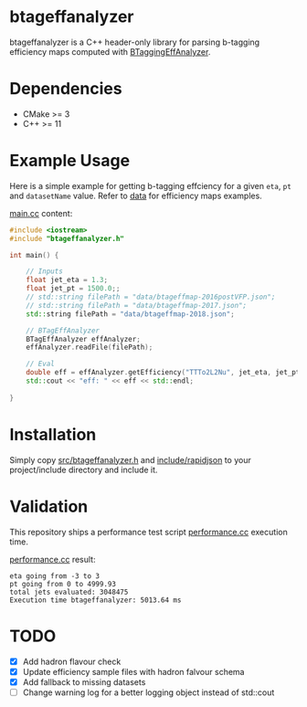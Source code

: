 # btageffanalyzer

btageffanalyzer is a C++ header-only library for parsing b-tagging efficiency maps computed with [BTaggingEffAnalyzer](https://github.com/gabrielmscampos/BTaggingEffAnalyzer).

# Dependencies

* CMake >= 3
* C++ >= 11

# Example Usage

Here is a simple example for getting b-tagging effciency for a given `eta`, `pt` and `datasetName` value. Refer to [data](data/) for efficiency maps examples.

[main.cc](examples/main.cc) content:
```cpp
#include <iostream>
#include "btageffanalyzer.h"

int main() {

    // Inputs
    float jet_eta = 1.3;
    float jet_pt = 1500.0;;
    // std::string filePath = "data/btageffmap-2016postVFP.json";
    // std::string filePath = "data/btageffmap-2017.json";
    std::string filePath = "data/btageffmap-2018.json";

    // BTagEffAnalyzer
    BTagEffAnalyzer effAnalyzer;
    effAnalyzer.readFile(filePath);

    // Eval
    double eff = effAnalyzer.getEfficiency("TTTo2L2Nu", jet_eta, jet_pt, "TTTo2L2Nu");
    std::cout << "eff: " << eff << std::endl;
    
}
```

# Installation

Simply copy [src/btageffanalyzer.h](src/btageffanalyzer.h) and [include/rapidjson](include/rapidjson) to your project/include directory and include it.

# Validation

This repository ships a performance test script [performance.cc](tests/performance.cc) execution time.

[performance.cc](tests/performance.cc) result:
```
eta going from -3 to 3
pt going from 0 to 4999.93
total jets evaluated: 3048475
Execution time btageffanalyzer: 5013.64 ms
```

# TODO

- [x] Add hadron flavour check
- [x] Update efficiency sample files with hadron falvour schema
- [x] Add fallback to missing datasets
- [ ] Change warning log for a better logging object instead of std::cout